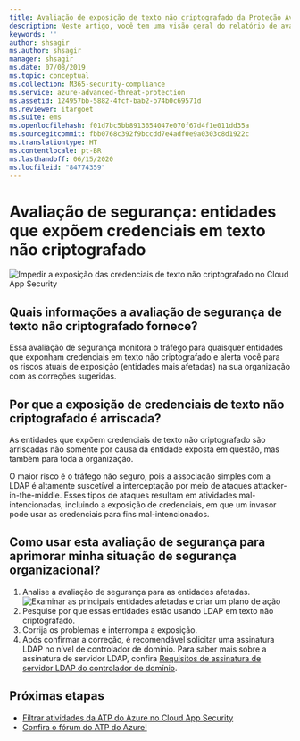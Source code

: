 ```yaml
---
title: Avaliação de exposição de texto não criptografado da Proteção Avançada contra Ameaças do Azure
description: Neste artigo, você tem uma visão geral do relatório de avaliação da situação de segurança de identidade da exposição de texto não criptografado da ATP do Azure.
keywords: ''
author: shsagir
ms.author: shsagir
manager: shsagir
ms.date: 07/08/2019
ms.topic: conceptual
ms.collection: M365-security-compliance
ms.service: azure-advanced-threat-protection
ms.assetid: 124957bb-5882-4fcf-bab2-b74b0c69571d
ms.reviewer: itargoet
ms.suite: ems
ms.openlocfilehash: f01d7bc5bb8913654047e070f67d4f1e011dd35a
ms.sourcegitcommit: fbb0768c392f9bccdd7e4adf0e9a0303c8d1922c
ms.translationtype: HT
ms.contentlocale: pt-BR
ms.lasthandoff: 06/15/2020
ms.locfileid: "84774359"
---
```

# <a name="security-assessment-entities-exposing-credentials-in-clear-text"></a>Avaliação de segurança: entidades que expõem credenciais em texto não criptografado 

![Impedir a exposição das credenciais de texto não criptografado no Cloud App Security](media/atp-cas-isp-clear-text-1.png)

## <a name="what-information-does-the-prevent-clear-text-security-assessment-provide"></a>Quais informações a avaliação de segurança de texto não criptografado fornece? 

Essa avaliação de segurança monitora o tráfego para quaisquer entidades que exponham credenciais em texto não criptografado e alerta você para os riscos atuais de exposição (entidades mais afetadas) na sua organização com as correções sugeridas. 

## <a name="why-is-clear-text-credential-exposure-risky"></a>Por que a exposição de credenciais de texto não criptografado é arriscada?  
As entidades que expõem credenciais de texto não criptografado são arriscadas não somente por causa da entidade exposta em questão, mas também para toda a organização.  

O maior risco é o tráfego não seguro, pois a associação simples com a LDAP é altamente suscetível a interceptação por meio de ataques attacker-in-the-middle. Esses tipos de ataques resultam em atividades mal-intencionadas, incluindo a exposição de credenciais, em que um invasor pode usar as credenciais para fins mal-intencionados. 

## <a name="how-do-i-use-this-security-assessment-to-improve-my-organizational-security-posture"></a>Como usar esta avaliação de segurança para aprimorar minha situação de segurança organizacional? 

1. Analise a avaliação de segurança para as entidades afetadas. 
    ![Examinar as principais entidades afetadas e criar um plano de ação](media/atp-cas-isp-clear-text-2.png)
1. Pesquise por que essas entidades estão usando LDAP em texto não criptografado. 
1. Corrija os problemas e interrompa a exposição. 
1. Após confirmar a correção, é recomendável solicitar uma assinatura LDAP no nível de controlador de domínio. Para saber mais sobre a assinatura de servidor LDAP, confira [Requisitos de assinatura de servidor LDAP do controlador de domínio](https://docs.microsoft.com/windows/security/threat-protection/security-policy-settings/domain-controller-ldap-server-signing-requirements). 
 

## <a name="next-steps"></a>Próximas etapas
- [Filtrar atividades da ATP do Azure no Cloud App Security](atp-activities-filtering-mcas.md)
- [Confira o fórum do ATP do Azure!](https://aka.ms/azureatpcommunity)
